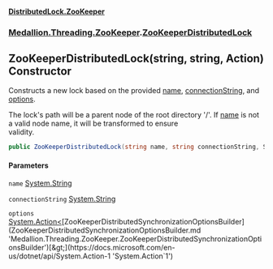#### [DistributedLock.ZooKeeper](README.md 'README')
### [Medallion.Threading.ZooKeeper](Medallion.Threading.ZooKeeper.md 'Medallion.Threading.ZooKeeper').[ZooKeeperDistributedLock](ZooKeeperDistributedLock.md 'Medallion.Threading.ZooKeeper.ZooKeeperDistributedLock')

## ZooKeeperDistributedLock(string, string, Action<ZooKeeperDistributedSynchronizationOptionsBuilder>) Constructor

Constructs a new lock based on the provided [name](ZooKeeperDistributedLock..ctor.YD0f/J7K06jJzbPO75s7Pg.md#Medallion.Threading.ZooKeeper.ZooKeeperDistributedLock.ZooKeeperDistributedLock(string,string,System.Action_Medallion.Threading.ZooKeeper.ZooKeeperDistributedSynchronizationOptionsBuilder_).name 'Medallion.Threading.ZooKeeper.ZooKeeperDistributedLock.ZooKeeperDistributedLock(string, string, System.Action<Medallion.Threading.ZooKeeper.ZooKeeperDistributedSynchronizationOptionsBuilder>).name'), [connectionString](ZooKeeperDistributedLock..ctor.YD0f/J7K06jJzbPO75s7Pg.md#Medallion.Threading.ZooKeeper.ZooKeeperDistributedLock.ZooKeeperDistributedLock(string,string,System.Action_Medallion.Threading.ZooKeeper.ZooKeeperDistributedSynchronizationOptionsBuilder_).connectionString 'Medallion.Threading.ZooKeeper.ZooKeeperDistributedLock.ZooKeeperDistributedLock(string, string, System.Action<Medallion.Threading.ZooKeeper.ZooKeeperDistributedSynchronizationOptionsBuilder>).connectionString'), and [options](ZooKeeperDistributedLock..ctor.YD0f/J7K06jJzbPO75s7Pg.md#Medallion.Threading.ZooKeeper.ZooKeeperDistributedLock.ZooKeeperDistributedLock(string,string,System.Action_Medallion.Threading.ZooKeeper.ZooKeeperDistributedSynchronizationOptionsBuilder_).options 'Medallion.Threading.ZooKeeper.ZooKeeperDistributedLock.ZooKeeperDistributedLock(string, string, System.Action<Medallion.Threading.ZooKeeper.ZooKeeperDistributedSynchronizationOptionsBuilder>).options').  
  
The lock's path will be a parent node of the root directory '/'. If [name](ZooKeeperDistributedLock..ctor.YD0f/J7K06jJzbPO75s7Pg.md#Medallion.Threading.ZooKeeper.ZooKeeperDistributedLock.ZooKeeperDistributedLock(string,string,System.Action_Medallion.Threading.ZooKeeper.ZooKeeperDistributedSynchronizationOptionsBuilder_).name 'Medallion.Threading.ZooKeeper.ZooKeeperDistributedLock.ZooKeeperDistributedLock(string, string, System.Action<Medallion.Threading.ZooKeeper.ZooKeeperDistributedSynchronizationOptionsBuilder>).name') is not a valid node name, it will be transformed to ensure  
validity.

```csharp
public ZooKeeperDistributedLock(string name, string connectionString, System.Action<Medallion.Threading.ZooKeeper.ZooKeeperDistributedSynchronizationOptionsBuilder>? options=null);
```
#### Parameters

<a name='Medallion.Threading.ZooKeeper.ZooKeeperDistributedLock.ZooKeeperDistributedLock(string,string,System.Action_Medallion.Threading.ZooKeeper.ZooKeeperDistributedSynchronizationOptionsBuilder_).name'></a>

`name` [System.String](https://docs.microsoft.com/en-us/dotnet/api/System.String 'System.String')

<a name='Medallion.Threading.ZooKeeper.ZooKeeperDistributedLock.ZooKeeperDistributedLock(string,string,System.Action_Medallion.Threading.ZooKeeper.ZooKeeperDistributedSynchronizationOptionsBuilder_).connectionString'></a>

`connectionString` [System.String](https://docs.microsoft.com/en-us/dotnet/api/System.String 'System.String')

<a name='Medallion.Threading.ZooKeeper.ZooKeeperDistributedLock.ZooKeeperDistributedLock(string,string,System.Action_Medallion.Threading.ZooKeeper.ZooKeeperDistributedSynchronizationOptionsBuilder_).options'></a>

`options` [System.Action&lt;](https://docs.microsoft.com/en-us/dotnet/api/System.Action-1 'System.Action`1')[ZooKeeperDistributedSynchronizationOptionsBuilder](ZooKeeperDistributedSynchronizationOptionsBuilder.md 'Medallion.Threading.ZooKeeper.ZooKeeperDistributedSynchronizationOptionsBuilder')[&gt;](https://docs.microsoft.com/en-us/dotnet/api/System.Action-1 'System.Action`1')